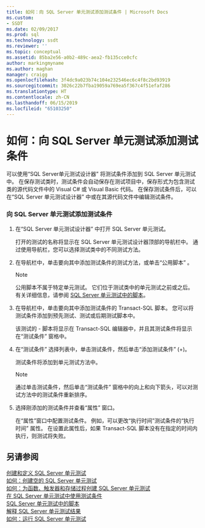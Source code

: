 ```yaml
---
title: 如何：向 SQL Server 单元测试添加测试条件 | Microsoft Docs
ms.custom:
- SSDT
ms.date: 02/09/2017
ms.prod: sql
ms.technology: ssdt
ms.reviewer: ''
ms.topic: conceptual
ms.assetid: 85ba2e56-a0b2-489c-aea2-fb135cce0cfc
author: markingmyname
ms.author: maghan
manager: craigg
ms.openlocfilehash: 3f4dc9a023b74c104e232546ec6c4f8c2bd93919
ms.sourcegitcommit: 3026c22b7fba19059a769ea5f367c4f51efaf286
ms.translationtype: HT
ms.contentlocale: zh-CN
ms.lasthandoff: 06/15/2019
ms.locfileid: "65103250"
---
```

# <a name="how-to-add-test-conditions-to-sql-server-unit-tests"></a>如何：向 SQL Server 单元测试添加测试条件
可以使用“SQL Server单元测试设计器”  将测试条件添加到 SQL Server 单元测试中。 在保存测试类时，测试条件会自动保存在测试项目中，保存形式为包含测试类的源代码文件中的 Visual C\# 或 Visual Basic 代码。 在保存测试条件后，可以在“SQL Server 单元测试设计器”  中或在其源代码文件中编辑测试条件。  
  
### <a name="to-add-test-conditions-to-a-sql-server-unit-test"></a>向 SQL Server 单元测试添加测试条件  
  
1.  在“SQL Server 单元测试设计器”  中打开 SQL Server 单元测试。  
  
    打开的测试的名称将显示在 SQL Server 单元测试设计器顶部的导航栏中。 通过使用导航栏，您可以选择测试类中的不同测试方法。  
  
2.  在导航栏中，单击要向其中添加测试条件的测试方法，或单击“公用脚本”  。  
  
    > [!NOTE]  
    > 公用脚本不属于特定单元测试。 它们位于测试类中的单元测试之前或之后。 有关详细信息，请参阅 [SQL Server 单元测试中的脚本](../ssdt/scripts-in-sql-server-unit-tests.md)。  
  
3.  在导航栏中，单击要向其中添加测试条件的 Transact\-SQL 脚本。 您可以将测试条件添加到预先测试、测试或后期测试脚本中。  
  
    该测试的 \- 脚本将显示在 Transact\-SQL 编辑器中，并且其测试条件将显示在“测试条件”  窗格中。  
  
4.  在“测试条件”  选择列表中，单击测试条件，然后单击“添加测试条件”  (+)。  
  
    测试条件将添加到单元测试方法中。  
  
    > [!NOTE]  
    > 通过单击测试条件，然后单击“测试条件”  窗格中的向上和向下箭头，可以对测试方法中的测试条件重新排序。  
  
5.  选择刚添加的测试条件并查看“属性”  窗口。  
  
    在“属性”窗口中配置测试条件。 例如，可以更改“执行时间”测试条件的“执行时间”  属性。 在设置此属性后，如果 Transact\-SQL 脚本没有在指定的时间内执行，则测试将失败。  
  
## <a name="see-also"></a>另请参阅  
[创建和定义 SQL Server 单元测试](../ssdt/creating-and-defining-sql-server-unit-tests.md)  
[如何：创建空的 SQL Server 单元测试](../ssdt/how-to-create-an-empty-sql-server-unit-test.md)  
[如何：为函数、触发器和存储过程创建 SQL Server 单元测试](../ssdt/how-to-create-unit-tests-for-functions-triggers-stored-procedures.md)  
[在 SQL Server 单元测试中使用测试条件](../ssdt/using-test-conditions-in-sql-server-unit-tests.md)  
[SQL Server 单元测试中的脚本](../ssdt/scripts-in-sql-server-unit-tests.md)  
[解释 SQL Server 单元测试结果](../ssdt/interpreting-sql-server-unit-test-results.md)  
[如何：运行 SQL Server 单元测试](../ssdt/how-to-run-sql-server-unit-tests.md)  
  
